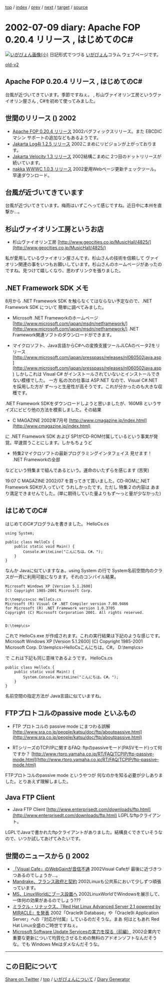 [top](https://igapyon.github.io/diary/) 
 / [index](https://igapyon.github.io/diary/2002/index.html) 
 / [prev](https://igapyon.github.io/diary/2002/ig020705.html) 
 / [next](https://igapyon.github.io/diary/2002/ig020710.html) 
 / [target](https://igapyon.github.io/diary/2002/ig020709.html) 
 / [source](https://github.com/igapyon/diary/blob/gh-pages/2002/ig020709.html.src.md) 

2002-07-09 diary: Apache FOP 0.20.4 リリース , はじめてのC#
=====================================================================================================
[![いがぴょん画像(小)](https://igapyon.github.io/diary/images/iga200306s.jpg "いがぴょん")](https://igapyon.github.io/diary/memo/memoigapyon.html) 日記形式でつづる [いがぴょん](https://igapyon.github.io/diary/memo/memoigapyon.html)コラム ウェブページです。

[old-v2](ig020709-orig.html)

## Apache FOP 0.20.4 リリース , はじめてのC#

台風が近づいてきています。季節ですねぇ。 , 杉山ヴァイオリン工房というヴァイオリン屋さん , C#を初めて使ってみました。


## 世間のリリース () 2002

* [Apache FOP 0.20.4 リリース](http://xml.apache.org/fop/)  2002バグフィックスリリース。また EBCDICマシン サポートの追加などもあるようです。
* [Jakarta Log4j 1.2.5 リリース](http://jakarta.apache.org/log4j/docs/download.html)  2002こまめにリビジョンが上がっております。
* [Jakarta Velocity 1.3 リリース](http://jakarta.apache.org/velocity/)  2002結構こまめに 2つ目のドットリリースが続いています。
* [nakka WWWC 1.0.3 リリース](http://www.nakka.com/wwwc/index.html)  2002愛用Webページ更新チェックツール。早速ダウンロード。

## 台風が近づいてきています

台風が近づいてきています。梅雨はいずこへって感じですね。近日中に本州を直撃か…。

## 杉山ヴァイオリン工房というお店

* 杉山ヴァイオリン工房
  [http://www.geocities.co.jp/MusicHall/4825/](http://www.geocities.co.jp/MusicHall/4825/)

私が愛用しているヴァイオリン屋さんです。杉山さんの技術を信頼して ヴァイオリン関連の事をいつもお願いしています。杉山さんのホームページがあったのですね。見つけて嬉しくなり、思わずリンクを張りました。

## .NET Framework SDK メモ

8月から .NET Framework SDK を触らなくてはならない予定なので、.NET Framework
SDK について 簡単に調べてみました。

* Microsoft .NET Frameworkのホームページ
  [http://www.microsoft.com/japan/msdn/netframework/](http://www.microsoft.com/japan/msdn/netframework/)
  .NET Framework関連ソフトのダウンロードができます。
  
* マイクロソフト、Java言語からC#への変換支援ツールJLCAのベータ2をリリース
  [http://www.microsoft.com/japan/presspass/releases/nl060502java.asp](http://www.microsoft.com/japan/presspass/releases/nl060502java.asp)
  しかしこれは Visual C# がインストールされていないとインストールできない模様でした。
  一方 私の次の仕事は ASP.NET なので、Visual C#.NET を採用した方が ず～っと生産性が高そうです。これが分かったのも大きな収穫です。

.NET Framework SDKをダウンロードしようと思いましたが、160MB というサイズにビビり他の方法を模索しました。その結果

* C MAGAZINE 2002年7月号
  [http://www.cmagazine.jp/index.html](http://www.cmagazine.jp/index.html)

に .NET Framework SDK および SP1がCD-ROM付属しているという事実が発覚。早速買うことにします。しかもちょうど

* 特集2マイクロソフトの最新プログラミングインタフェイス
  見せます！ .NET Frameworkの全部

などという特集まで組んであるという。運命のいたずらを感じます (苦笑)

19:07 C MAGAZINE 2002/07 を買ってきて貰いました。CD-ROMに.NET Framework SDKが入っていて うれしかったです。ただし 特集２の内容は あまり満足できませんでした。(単に期待していた量よりもず～っと量が少なかった)

## はじめてのC#

はじめてのC#プログラムを書きました。
HelloCs.cs

```
using System;

public class HelloCs {
    public static void Main() {
        Console.WriteLine("こんにちは。C#。");
    }
}
```


なんか Javaに似ていますなぁ。using System の行で System名前空間内のクラスが一斉に利用可能になります。それのコンパイル結果。

```
Microsoft Windows XP [Version 5.1.2600]
(C) Copyright 1985-2001 Microsoft Corp.

D:\temp\cs>csc HelloCs.cs
Microsoft (R) Visual C# .NET Compiler version 7.00.9466
for Microsoft (R) .NET Framework version 1.0.3705
Copyright (C) Microsoft Corporation 2001. All rights reserved.


D:\temp\cs>
```


これで HelloCs.exe が作成されます。これの実行結果は下記のような感じです。
Microsoft Windows XP [Version 5.1.2600]
(C) Copyright 1985-2001 Microsoft Corp.
D:\temp\cs>HelloCsこんにちは。C#。
      D:\temp\cs>

で これは下記も同じ意味であるようです。
HelloCs.cs

      
```
public class HelloCs {
    public static void Main() {
        System.Console.WriteLine("こんにちは。C#。");
    }
}
```

      

名前空間の指定方法が Java言語に似ていますね。

## FTPプロトコルのpassive mode といふもの

* FTP プロトコルの passive mode にまつわる誤解
  [http://www.sra.co.jp/people/katsu/doc/ftp/aboutpassive.html](http://www.sra.co.jp/people/katsu/doc/ftp/aboutpassive.html)
  
* RTシリーズのTCP/IPに関するFAQ: ftpのpassiveモード(PASVモード)って何ですか？
  [http://www.rtpro.yamaha.co.jp/RT/FAQ/TCPIP/ftp-passive-mode.html](http://www.rtpro.yamaha.co.jp/RT/FAQ/TCPIP/ftp-passive-mode.html)

FTPプロトコルのpassive mode というやつが 何なのかを知る必要が少しありました。とりあえず理解しました。

## Java FTP Client

* Java FTP Client
  [http://www.enterprisedt.com/downloads/ftp.html](http://www.enterprisedt.com/downloads/ftp.html)
  LGPLなftpクライアント。

LGPLでJavaで書かれたftpクライアントがありました。結構良くできていそうなので、いつか試してあげてみたいです。

## 世間のニュースから () 2002

* [「Visual Cafe」のWebGainが音信不通](http://www.zdnet.co.jp/news/0207/09/nebt_10.html)  2002Visual Cafeが 最後に近づきつつあるのでしょうか…。
* [Mandrake、フランス政府と契約](http://japan.internet.com/linuxtoday/20020708/2.html)  2002Linuxも公共系において少しずつ頑張っています。
* [MS、LinuxWorldにブース設置へ](http://www.zdnet.co.jp/news/0207/09/nebt_04.html)  2002LinuxWorldでWindowsを展示して、一体何の効果があるのでしょう???
* [ミラクル・リナックス、『Red Hat Linux Advanced Server 2.1 powered by MIRACLE』を発表](http://linux.ascii24.com/linux/news/today/2002/07/07/637062-000.html)  2002「Oracle9i Database」や「Oracle9i Application Server」への『対応が付属』しているのだそうな。まあ 何はともあれ Red Hat Linux全盛のご時世ですねぇ。
* [Microsoft Software Update Servicesの実力を探る（前編）](http://www.atmarkit.co.jp/fwin2k/operation/sus1/sus1_01.html)  2002企業内で重要な更新について均質化させるための無料のアドオンソフトなんだそうな。でも Windows Meはダメなんだそうな。

----------------------------------------------------------------------------------------------------

## この日記について

[Share on Twitter](https://twitter.com/intent/tweet?hashtags=igapyon%2Cdiary%2C%E3%81%84%E3%81%8C%E3%81%B4%E3%82%87%E3%82%93&text=Apache+FOP+0.20.4+%E3%83%AA%E3%83%AA%E3%83%BC%E3%82%B9+%2C+%E3%81%AF%E3%81%98%E3%82%81%E3%81%A6%E3%81%AEC%23&url=https%3A%2F%2Figapyon.github.io%2Fdiary%2F2002%2Fig020709.html) / [top](https://igapyon.github.io/diary/) / [いがぴょんについて](https://igapyon.github.io/diary/memo/memoigapyon.html) / [Diary Generator](https://github.com/igapyon/igapyonv3)
